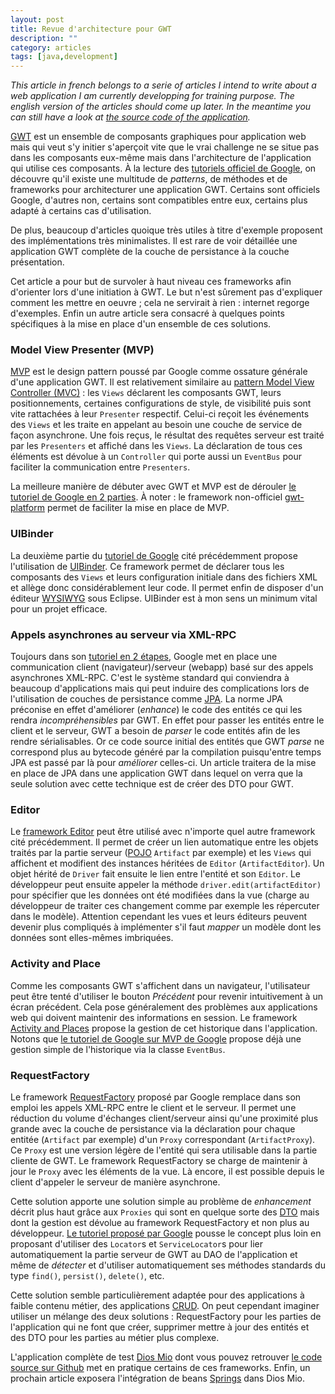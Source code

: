 ```yaml
---
layout: post
title: Revue d'architecture pour GWT
description: ""
category: articles
tags: [java,development]
---
```


*This article in french belongs to a serie of articles I intend to write about a web application I am currently developping for training purpose. The english version of the articles should come up later. In the meantime you can still have a look at [the source code of the application](https://github.com/galaux/diosmio).*

[GWT](https://developers.google.com/web-toolkit/) est un ensemble de composants graphiques pour application web mais qui veut s'y initier s'aperçoit vite que le vrai challenge ne se situe pas dans les composants eux-même mais dans l'architecture de l'application qui utilise ces composants. À la lecture des [tutoriels officiel de Google](https://developers.google.com/web-toolkit/doc/latest/DevGuide), on découvre qu'il existe une multitude de *patterns*, de méthodes et de frameworks pour architecturer une application GWT. Certains sont officiels Google, d'autres non, certains sont compatibles entre eux, certains plus adapté à certains cas d'utilisation.

De plus, beaucoup d'articles quoique très utiles à titre d'exemple proposent des implémentations très minimalistes. Il est rare de voir détaillée une application GWT complète de la couche de persistance à la couche présentation.

Cet article a pour but de survoler à haut niveau ces frameworks afin d'orienter lors d'une initiation à GWT. Le but n'est sûrement pas d'expliquer comment les mettre en oeuvre ; cela ne servirait à rien : internet regorge d'exemples. Enfin un autre article sera consacré à quelques points spécifiques à la mise en place d'un ensemble de ces solutions.

### Model View Presenter (MVP)

[MVP](https://developers.google.com/web-toolkit/articles/mvp-architecture) est le design pattern poussé par Google comme ossature générale d'une application GWT. Il est relativement similaire au [pattern Model View Controller (MVC)](http://fr.wikipedia.org/wiki/Mod%C3%A8le-Vue-Contr%C3%B4leur) : les `Views` déclarent les composants GWT, leurs positionnements, certaines configurations de style, de visibilité puis sont vite rattachées à leur `Presenter` respectif. Celui-ci reçoit les événements des `Views` et les traite en appelant au besoin une couche de service de façon asynchrone. Une fois reçus, le résultat des requêtes serveur est traité par les `Presenters` et affiché dans les `Views`. La déclaration de tous ces éléments est dévolue à un `Controller` qui porte aussi un `EventBus` pour faciliter la communication entre `Presenters`.

La meilleure manière de débuter avec GWT et MVP est de dérouler [le tutoriel de Google en 2 parties](https://developers.google.com/web-toolkit/articles/mvp-architecture). À noter : le framework non-officiel [gwt-platform](http://code.google.com/p/gwt-platform/) permet de faciliter la mise en place de MVP.

### UIBinder

La deuxième partie du [tutoriel de Google](https://developers.google.com/web-toolkit/articles/mvp-architecture) cité précédemment propose l'utilisation de [UIBinder](https://developers.google.com/web-toolkit/articles/mvp-architecture-2). Ce framework permet de déclarer tous les composants des `Views` et leurs configuration initiale dans des fichiers XML et allège donc considérablement leur code. Il permet enfin de disposer d'un éditeur [WYSIWYG](http://fr.wikipedia.org/wiki/What_you_see_is_what_you_get) sous Eclipse. UIBinder est à mon sens un minimum vital pour un projet efficace.

### Appels asynchrones au serveur via XML-RPC

Toujours dans son [tutoriel en 2 étapes](https://developers.google.com/web-toolkit/articles/mvp-architecture), Google met en place une communication client (navigateur)/serveur (webapp) basé sur des appels asynchrones XML-RPC. C'est le système standard qui conviendra à beaucoup d'applications mais qui peut induire des complications lors de l'utilisation de couches de persistance comme [JPA](http://fr.wikipedia.org/wiki/Java_Persistence_API). La norme JPA préconise en effet d'améliorer (*enhance*) le code des entités ce qui les rendra *incompréhensibles* par GWT. En effet pour passer les entités entre le client et le serveur, GWT a besoin de *parser* le code entités afin de les rendre sérialisables. Or ce code source initial des entités que GWT *parse* ne correspond plus au bytecode généré par la compilation puisqu'entre temps JPA est passé par là pour *améliorer* celles-ci. Un article traitera de la mise en place de JPA dans une application GWT dans lequel on verra que la seule solution avec cette technique est de créer des DTO pour GWT.

### Editor

Le [framework Editor](https://developers.google.com/web-toolkit/doc/latest/DevGuideUiEditors) peut être utilisé avec n'importe quel autre framework cité précédemment. Il permet de créer un lien automatique entre les objets traités par la partie serveur ([POJO](http://fr.wikipedia.org/wiki/Plain_Old_Java_Object) `Artifact` par exemple) et les `Views` qui affichent et modifient des instances héritées de `Editor` (`ArtifactEditor`). Un objet hérité de `Driver` fait ensuite le lien entre l'entité et son `Editor`. Le développeur peut ensuite appeler la méthode `driver.edit(artifactEditor)` pour spécifier que les données ont été modifiées dans la vue (charge au développeur de traiter ces changement comme par exemple les répercuter dans le modèle). Attention cependant les vues et leurs éditeurs peuvent devenir plus compliqués à implémenter s'il faut *mapper* un modèle dont les données sont elles-mêmes imbriquées.

### Activity and Place

Comme les composants GWT s'affichent dans un navigateur, l'utilisateur peut être tenté d'utiliser le bouton *Précédent* pour revenir intuitivement à un écran précédent. Cela pose généralement des problèmes aux applications web qui doivent maintenir des informations en session. Le framework [Activity and Places](https://developers.google.com/web-toolkit/doc/latest/DevGuideMvpActivitiesAndPlaces) propose la gestion de cet historique dans l'application. Notons que [le tutoriel de Google sur MVP de Google](https://developers.google.com/web-toolkit/articles/mvp-architecture-2) propose déjà une gestion simple de l'historique via la classe `EventBus`.

### RequestFactory

Le framework [RequestFactory](https://developers.google.com/web-toolkit/doc/latest/DevGuideRequestFactory) proposé par Google remplace dans son emploi les appels XML-RPC entre le client et le serveur. Il permet une réduction du volume d'échanges client/serveur ainsi qu'une proximité plus grande avec la couche de persistance via la déclaration pour chaque entitée (`Artifact` par exemple) d'un `Proxy` correspondant (`ArtifactProxy`). Ce `Proxy` est une version légère de l'entité qui sera utilisable dans la partie cliente de GWT. Le framework RequestFactory se charge de maintenir à jour le `Proxy` avec les éléments de la vue. Là encore, il est possible depuis le client d'appeler le serveur de manière asynchrone.

Cette solution apporte une solution simple au problème de *enhancement* décrit plus haut grâce aux `Proxies` qui sont en quelque sorte des [DTO](http://fr.wikipedia.org/wiki/Objet_de_transfert_de_donn%C3%A9es) mais dont la gestion est dévolue au framework RequestFactory et non plus au développeur. [Le tutoriel proposé par Google](https://developers.google.com/web-toolkit/doc/latest/DevGuideRequestFactory#locators) pousse le concept plus loin en proposant d'utiliser des `Locator`s et `ServiceLocator`s pour lier automatiquement la partie serveur de GWT au DAO de l'application et même de *détecter* et d'utiliser automatiquement ses méthodes standards du type `find()`, `persist()`, `delete()`, etc.

Cette solution semble particulièrement adaptée pour des applications à faible contenu métier, des applications [CRUD](http://fr.wikipedia.org/wiki/CRUD). On peut cependant imaginer utiliser un mélange des deux solutions : RequestFactory pour les parties de l'application qui ne font que créer, supprimer mettre à jour des entités et des DTO pour les parties au métier plus complexe.

L'application complète de test [Dios Mio](http://www.alaux.net/index.php?article34/dios-mio-ecorche-d-une-webapp-fr) dont vous pouvez retrouver [le code source sur Github](https://github.com/galaux/diosmio) met en pratique certains de ces frameworks. Enfin, un prochain article exposera l'intégration de beans [Springs](http://www.springsource.org/) dans Dios Mio.

